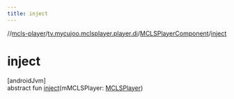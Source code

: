 ```yaml
---
title: inject
---
```

//[mcls-player](../../../index.html)/[tv.mycujoo.mclsplayer.player.di](../index.html)/[MCLSPlayerComponent](index.html)/[inject](inject.html)



# inject



[androidJvm]\
abstract fun [inject](inject.html)(mMCLSPlayer: [MCLSPlayer](../../tv.mycujoo.mclsplayer.player/-m-c-l-s-player/index.html))




